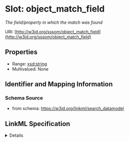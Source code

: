 # Slot: object_match_field
_The field/property in which the match was found_


URI: [http://w3id.org/sssom/object_match_field](http://w3id.org/sssom/object_match_field)



<!-- no inheritance hierarchy -->




## Properties

* Range: [xsd:string](http://www.w3.org/2001/XMLSchema#string)
* Multivalued: None







## Identifier and Mapping Information







### Schema Source


* from schema: https://w3id.org/linkml/search_datamodel




## LinkML Specification

<details>
```yaml
name: object_match_field
description: The field/property in which the match was found
from_schema: https://w3id.org/linkml/search_datamodel
rank: 1000
slot_uri: sssom:object_match_field
alias: object_match_field
domain_of:
- SearchResult
range: string

```
</details>